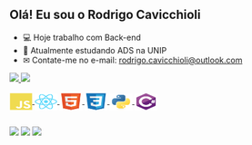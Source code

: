 ## Olá! Eu sou o Rodrigo Cavicchioli

- 💻 Hoje trabalho com Back-end
- 📖 Atualmente estudando ADS na UNIP
- ✉ Contate-me no e-mail: rodrigo.cavicchioli@outlook.com

<div>
  <a href="https://github.com/rodrigocav">
  <img height="140cm" src="https://github-readme-stats.vercel.app/api?username=rodrigocav&show_icons=tru&theme=dark&include_all_commits=true&count_private=tue"/>
  <img height="140cm" src="https://github-readme-stats.vercel.app/api/top-langs/?username=rodrigocav&layout=compact&langs_count=1&theme=dark"/>
  </div>

<div dstyle="display: inline_block"><br>
  <img align="center" alt="Rafa-Js" height="30" width="40" src="https://raw.githubusercontent.com/devicons/devicon/master/icons/javascript/javascript-plain.svg">
  <img align="center" alt="Rafa-React" height="30" width="40" src="https://raw.githubusercontent.com/devicons/devicon/master/icons/react/react-original.svg">
  <img align="center" alt="Rafa-HTML" height="30" width="40" src="https://raw.githubusercontent.com/devicons/devicon/master/icons/html5/html5-original.svg">
  <img align="center" alt="Rafa-CSS" height="30" width="40" src="https://raw.githubusercontent.com/devicons/devicon/master/icons/css3/css3-original.svg">
  <img align="center" alt="Rafa-Python" height="30" width="40" src="https://raw.githubusercontent.com/devicons/devicon/master/icons/python/python-original.svg">
  <img align="center" alt="Rafa-Csharp" height="30" width="40" src="https://raw.githubusercontent.com/devicons/devicon/master/icons/csharp/csharp-original.svg">
</div>

##

<div>
  <a href="https://instagram.com/rodrigocav" target="_blank"><img src="https://img.shields.io/badge/-Instagram-%23E4405F?style=for-the-badge&logo=instagram&logoColor=white" target="_blank"></a>
  <a href = "mailto:rodrigo.cavicchioli@gmail.com"><img src="https://img.shields.io/badge/Microsoft_Outlook-0078D4?style=for-the-badge&logo=microsoft-outlook&logoColor=white"></a>
  <a href="https://br.linkedin.com/in/rodrigo-de-oliveira-cavicchioli-b26a161ba" target="_blank"><img src="https://img.shields.io/badge/-LinkedIn-%230077B5?style=for-the-badge&logo=linkedin&logoColor=white" target="_blank"></a> 
</div>
